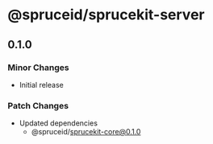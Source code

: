 # @spruceid/sprucekit-server

## 0.1.0

### Minor Changes

- Initial release

### Patch Changes

- Updated dependencies
  - @spruceid/sprucekit-core@0.1.0
